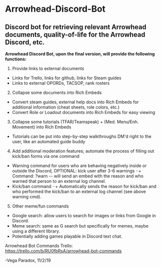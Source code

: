 # Arrowhead-Discord-Bot

## Discord bot for retrieving relevant Arrowhead documents, quality-of-life for the Arrowhead Discord, etc.

**Arrowhead Discord Bot, upon the final version, will provide the following functions:**

1. Provide links to external documents
  + Links for Trello, links for github, links for Steam guides
  + Links to external OPORDs, TACSOP, rank rosters
2. Collapse some documents into Rich Embeds
  + Convert steam guides, external help docs into Rich Embeds for additional information (cheat sheets, role colors, etc.)
  + Convert Role or Loadout documents into Rich Embeds for easy viewing
3. Collapse some tutorials (TFAR/Teamspeak) + (Med. Menu/Enh. Movement) into Rich Embeds
  + Tutorials can be put into step-by-step walkthroughs DM'd right to the user, like an automated guide buddy
4. Add additional moderation features; automate the process of filling out kick/ban forms via one command
  + Warning command for users who are behaving negatively inside or outside the Discord, OPTIONAL: kick user after 3-6 warnings
    ⋅⋅+ Command: ?warn <user> <reason> -- will send an embed with the reason and who warned that person to an external log channel.
  + Kick/ban command
    ⋅⋅+ Automatically sends the reason for kick/ban and who performed the kick/ban to an external log channel (see above warning cmd).
5. Other meme/fun commands
  + Google search: allow users to search for images or links from Google in Discord.
  + Meme search: same as G search but specifically for memes, maybe using a different library.
  + Potentially adding games playable in Discord text chat.

Arrowhead Bot Commands Trello: https://trello.com/b/RU0fbRsA/arrowhead-bot-commands


-Vega Paradox, 11/2/19
